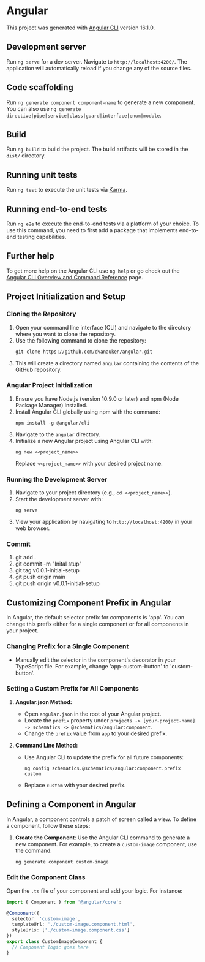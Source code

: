 # Angular

This project was generated with [Angular CLI](https://github.com/angular/angular-cli) version 16.1.0.

## Development server

Run `ng serve` for a dev server. Navigate to `http://localhost:4200/`. The application will automatically reload if you change any of the source files.

## Code scaffolding

Run `ng generate component component-name` to generate a new component. You can also use `ng generate directive|pipe|service|class|guard|interface|enum|module`.

## Build

Run `ng build` to build the project. The build artifacts will be stored in the `dist/` directory.

## Running unit tests

Run `ng test` to execute the unit tests via [Karma](https://karma-runner.github.io).

## Running end-to-end tests

Run `ng e2e` to execute the end-to-end tests via a platform of your choice. To use this command, you need to first add a package that implements end-to-end testing capabilities.

## Further help

To get more help on the Angular CLI use `ng help` or go check out the [Angular CLI Overview and Command Reference](https://angular.io/cli) page.


## Project Initialization and Setup

### Cloning the Repository
1. Open your command line interface (CLI) and navigate to the directory where you want to clone the repository.
2. Use the following command to clone the repository:
   ```
   git clone https://github.com/dvanauken/angular.git
   ```
3. This will create a directory named `angular` containing the contents of the GitHub repository.

### Angular Project Initialization
1. Ensure you have Node.js (version 10.9.0 or later) and npm (Node Package Manager) installed.
2. Install Angular CLI globally using npm with the command:
   ```
   npm install -g @angular/cli
   ```
3. Navigate to the `angular` directory.
4. Initialize a new Angular project using Angular CLI with:
   ```
   ng new <<project_name>>
   ```
   Replace `<<project_name>>` with your desired project name.

### Running the Development Server
1. Navigate to your project directory (e.g., `cd <<project_name>>`).
2. Start the development server with:
   ```
   ng serve
   ```
3. View your application by navigating to `http://localhost:4200/` in your web browser.

### Commit
1. git add .
2. git commit -m "Inital stup"
3. git tag v0.0.1-initial-setup
4. git push origin main
5. git push origin v0.0.1-initial-setup


## Customizing Component Prefix in Angular

In Angular, the default selector prefix for components is 'app'. You can change this prefix either for a single component or for all components in your project.

### Changing Prefix for a Single Component
- Manually edit the selector in the component's decorator in your TypeScript file. For example, change 'app-custom-button' to 'custom-button'.

### Setting a Custom Prefix for All Components
1. **Angular.json Method:**
   - Open `angular.json` in the root of your Angular project.
   - Locate the `prefix` property under `projects -> [your-project-name] -> schematics -> @schematics/angular:component`.
   - Change the `prefix` value from `app` to your desired prefix.

2. **Command Line Method:**
   - Use Angular CLI to update the prefix for all future components:
     ```shell
     ng config schematics.@schematics/angular:component.prefix custom
     ```
   - Replace `custom` with your desired prefix.

## Defining a Component in Angular

In Angular, a component controls a patch of screen called a view. To define a component, follow these steps:

1. **Create the Component**: Use the Angular CLI command to generate a new component. For example, to create a `custom-image` component, use the command:

   ```bash
   ng generate component custom-image 

### Edit the Component Class
Open the `.ts` file of your component and add your logic. For instance:

```typescript
import { Component } from '@angular/core';

@Component({
  selector: 'custom-image',
  templateUrl: './custom-image.component.html',
  styleUrls: ['./custom-image.component.css']
})
export class CustomImageComponent {
  // Component logic goes here
}
